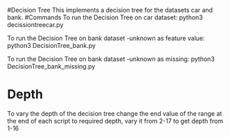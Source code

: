 #Decision Tree
This implements a decision tree for the datasets car and bank.
#Commands
To run the Decision Tree on car dataset:
python3 decissiontreecar.py

To run the Decision Tree on bank dataset -unknown as feature value:
python3 DecisionTree_bank.py

To run the Decision Tree on bank dataset -unknown as missing:
python3 DecisionTree_bank_missing.py
# Depth
To vary the depth of the decision tree change the end value of the range at the end of each script to required depth, vary it from 2-17 to get depth from 1-16 
